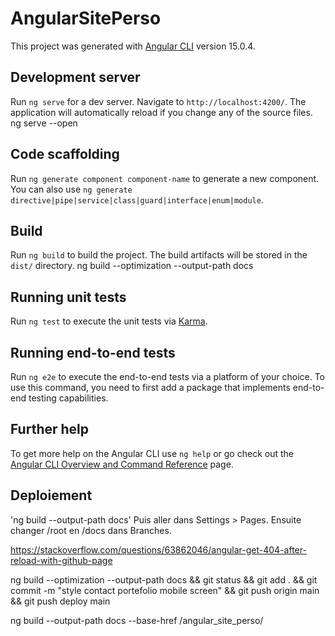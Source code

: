 # AngularSitePerso

This project was generated with [Angular CLI](https://github.com/angular/angular-cli) version 15.0.4.

## Development server

Run `ng serve` for a dev server. Navigate to `http://localhost:4200/`. The application will automatically reload if you change any of the source files.
ng serve --open
## Code scaffolding

Run `ng generate component component-name` to generate a new component. You can also use `ng generate directive|pipe|service|class|guard|interface|enum|module`.

## Build

Run `ng build` to build the project. The build artifacts will be stored in the `dist/` directory.
ng build --optimization --output-path docs

## Running unit tests

Run `ng test` to execute the unit tests via [Karma](https://karma-runner.github.io).

## Running end-to-end tests

Run `ng e2e` to execute the end-to-end tests via a platform of your choice. To use this command, you need to first add a package that implements end-to-end testing capabilities.

## Further help

To get more help on the Angular CLI use `ng help` or go check out the [Angular CLI Overview and Command Reference](https://angular.io/cli) page.

## Deploiement

'ng build --output-path docs'
Puis aller dans Settings > Pages. Ensuite changer /root en /docs dans Branches.

https://stackoverflow.com/questions/63862046/angular-get-404-after-reload-with-github-page

ng build --optimization --output-path docs && git status && git add . && git commit -m "style contact portefolio mobile screen" && git push origin main && git push deploy main

ng build --output-path docs --base-href /angular_site_perso/